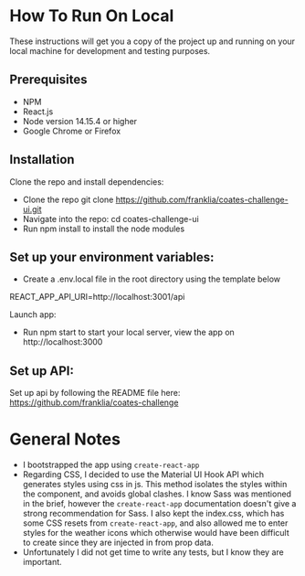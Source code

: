 # How To Run On Local

These instructions will get you a copy of the project up and running on your local machine for development and testing purposes.

## Prerequisites

- NPM
- React.js
- Node version 14.15.4 or higher
- Google Chrome or Firefox

## Installation

Clone the repo and install dependencies:

- Clone the repo git clone https://github.com/franklia/coates-challenge-ui.git
- Navigate into the repo: cd coates-challenge-ui
- Run npm install to install the node modules

## Set up your environment variables:

- Create a .env.local file in the root directory using the template below

REACT_APP_API_URI=http://localhost:3001/api

Launch app:

- Run npm start to start your local server, view the app on http://localhost:3000

## Set up API:

Set up api by following the README file here: https://github.com/franklia/coates-challenge

# General Notes

- I bootstrapped the app using `create-react-app`
- Regarding CSS, I decided to use the Material UI Hook API which generates styles using css in js. This method isolates the styles within the component, and avoids global clashes. I know Sass was mentioned in the brief, however the `create-react-app` documentation doesn't give a strong recommendation for Sass. I also kept the index.css, which has some CSS resets from `create-react-app`, and also allowed me to enter styles for the weather icons which otherwise would have been difficult to create since they are injected in from prop data.
- Unfortunately I did not get time to write any tests, but I know they are important.
